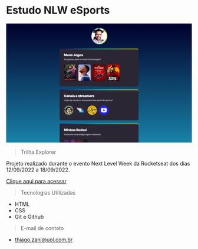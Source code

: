 # Estudo NLW eSports

![preview](./.github/preview.png)

>Trilha Explorer

Projeto realizado durante o evento Next Level Week da Rocketseat dos dias 12/09/2022 a 18/09/2022.

[Clique aqui para acessar](https://zani19.github.io/study-nlw/)

> Tecnologias Utilizadas
- HTML
- CSS
- Git e Github

> E-mail de contato
- thiago.zani@uol.com.br